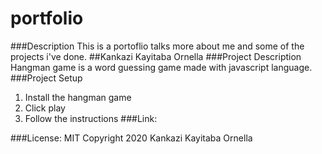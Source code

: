 # portfolio
###Description
This is a portoflio talks more about me and some of the projects i've done.
##Kankazi Kayitaba Ornella
###Project Description
Hangman game is a word guessing game made with javascript language.
###Project Setup
1. Install the hangman game
2. Click play
3. Follow the instructions
###Link:

###License:
MIT
Copyright 2020 Kankazi Kayitaba Ornella



